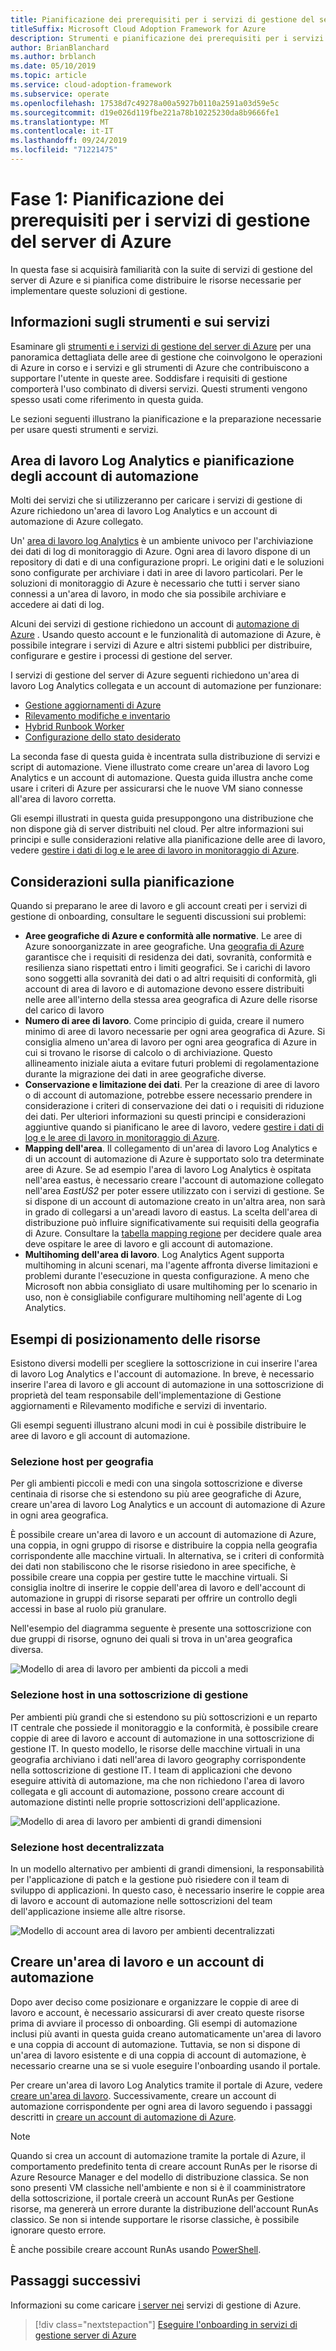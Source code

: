 ```yaml
---
title: Pianificazione dei prerequisiti per i servizi di gestione del server di Azure
titleSuffix: Microsoft Cloud Adoption Framework for Azure
description: Strumenti e pianificazione dei prerequisiti per i servizi di gestione del server di Azure.
author: BrianBlanchard
ms.author: brblanch
ms.date: 05/10/2019
ms.topic: article
ms.service: cloud-adoption-framework
ms.subservice: operate
ms.openlocfilehash: 17538d7c49278a00a5927b0110a2591a03d59e5c
ms.sourcegitcommit: d19e026d119fbe221a78b10225230da8b9666fe1
ms.translationtype: MT
ms.contentlocale: it-IT
ms.lasthandoff: 09/24/2019
ms.locfileid: "71221475"
---
```

# <a name="phase-1-prerequisite-planning-for-azure-server-management-services"></a>Fase 1: Pianificazione dei prerequisiti per i servizi di gestione del server di Azure

In questa fase si acquisirà familiarità con la suite di servizi di gestione del server di Azure e si pianifica come distribuire le risorse necessarie per implementare queste soluzioni di gestione.

## <a name="understand-the-tools-and-services"></a>Informazioni sugli strumenti e sui servizi

Esaminare gli [strumenti e i servizi di gestione del server di Azure](./tools-services.md) per una panoramica dettagliata delle aree di gestione che coinvolgono le operazioni di Azure in corso e i servizi e gli strumenti di Azure che contribuiscono a supportare l'utente in queste aree. Soddisfare i requisiti di gestione comporterà l'uso combinato di diversi servizi. Questi strumenti vengono spesso usati come riferimento in questa guida.

Le sezioni seguenti illustrano la pianificazione e la preparazione necessarie per usare questi strumenti e servizi.

## <a name="log-analytics-workspace-and-automation-account-planning"></a>Area di lavoro Log Analytics e pianificazione degli account di automazione

Molti dei servizi che si utilizzeranno per caricare i servizi di gestione di Azure richiedono un'area di lavoro Log Analytics e un account di automazione di Azure collegato.

Un' [area di lavoro log Analytics](https://docs.microsoft.com/azure/azure-monitor/learn/quick-create-workspace) è un ambiente univoco per l'archiviazione dei dati di log di monitoraggio di Azure. Ogni area di lavoro dispone di un repository di dati e di una configurazione propri. Le origini dati e le soluzioni sono configurate per archiviare i dati in aree di lavoro particolari. Per le soluzioni di monitoraggio di Azure è necessario che tutti i server siano connessi a un'area di lavoro, in modo che sia possibile archiviare e accedere ai dati di log.

Alcuni dei servizi di gestione richiedono un account di [automazione di Azure](https://docs.microsoft.com/azure/automation/automation-intro) . Usando questo account e le funzionalità di automazione di Azure, è possibile integrare i servizi di Azure e altri sistemi pubblici per distribuire, configurare e gestire i processi di gestione del server.

I servizi di gestione del server di Azure seguenti richiedono un'area di lavoro Log Analytics collegata e un account di automazione per funzionare:

- [Gestione aggiornamenti di Azure](https://docs.microsoft.com/azure/automation/automation-update-management)
- [Rilevamento modifiche e inventario](https://docs.microsoft.com/azure/automation/change-tracking)
- [Hybrid Runbook Worker](https://docs.microsoft.com/azure/automation/automation-hybrid-runbook-worker)
- [Configurazione dello stato desiderato](https://docs.microsoft.com/azure/virtual-machines/extensions/dsc-overview)

La seconda fase di questa guida è incentrata sulla distribuzione di servizi e script di automazione. Viene illustrato come creare un'area di lavoro Log Analytics e un account di automazione. Questa guida illustra anche come usare i criteri di Azure per assicurarsi che le nuove VM siano connesse all'area di lavoro corretta.

Gli esempi illustrati in questa guida presuppongono una distribuzione che non dispone già di server distribuiti nel cloud. Per altre informazioni sui principi e sulle considerazioni relative alla pianificazione delle aree di lavoro, vedere [gestire i dati di log e le aree di lavoro in monitoraggio di Azure](https://docs.microsoft.com/azure/azure-monitor/platform/manage-access).

## <a name="planning-considerations"></a>Considerazioni sulla pianificazione

Quando si preparano le aree di lavoro e gli account creati per i servizi di gestione di onboarding, consultare le seguenti discussioni sui problemi:

- **Aree geografiche di Azure e conformità alle normative**. Le aree di Azure sonoorganizzate in aree geografiche. Una [geografia di Azure](https://azure.microsoft.com/global-infrastructure/geographies) garantisce che i requisiti di residenza dei dati, sovranità, conformità e resilienza siano rispettati entro i limiti geografici. Se i carichi di lavoro sono soggetti alla sovranità dei dati o ad altri requisiti di conformità, gli account di area di lavoro e di automazione devono essere distribuiti nelle aree all'interno della stessa area geografica di Azure delle risorse del carico di lavoro
- **Numero di aree di lavoro**. Come principio di guida, creare il numero minimo di aree di lavoro necessarie per ogni area geografica di Azure. Si consiglia almeno un'area di lavoro per ogni area geografica di Azure in cui si trovano le risorse di calcolo o di archiviazione. Questo allineamento iniziale aiuta a evitare futuri problemi di regolamentazione durante la migrazione dei dati in aree geografiche diverse.
- **Conservazione e limitazione dei dati**. Per la creazione di aree di lavoro o di account di automazione, potrebbe essere necessario prendere in considerazione i criteri di conservazione dei dati o i requisiti di riduzione dei dati. Per ulteriori informazioni su questi principi e considerazioni aggiuntive quando si pianificano le aree di lavoro, vedere [gestire i dati di log e le aree di lavoro in monitoraggio di Azure](https://docs.microsoft.com/azure/azure-monitor/platform/manage-access).
- **Mapping dell'area**. Il collegamento di un'area di lavoro Log Analytics e di un account di automazione di Azure è supportato solo tra determinate aree di Azure. Se ad esempio l'area di lavoro Log Analytics è ospitata nell'area eastus, è necessario creare l'account di automazione collegato nell'area *EastUS2* per poter essere utilizzato con i servizi di gestione. Se si dispone di un account di automazione creato in un'altra area, non sarà in grado di collegarsi a un'areadi lavoro di eastus. La scelta dell'area di distribuzione può influire significativamente sui requisiti della geografia di Azure. Consultare la [tabella mapping regione](https://docs.microsoft.com/azure/automation/how-to/region-mappings) per decidere quale area deve ospitare le aree di lavoro e gli account di automazione.
- **Multihoming dell'area di lavoro**. Log Analytics Agent supporta multihoming in alcuni scenari, ma l'agente affronta diverse limitazioni e problemi durante l'esecuzione in questa configurazione. A meno che Microsoft non abbia consigliato di usare multihoming per lo scenario in uso, non è consigliabile configurare multihoming nell'agente di Log Analytics.

## <a name="resource-placement-examples"></a>Esempi di posizionamento delle risorse

Esistono diversi modelli per scegliere la sottoscrizione in cui inserire l'area di lavoro Log Analytics e l'account di automazione. In breve, è necessario inserire l'area di lavoro e gli account di automazione in una sottoscrizione di proprietà del team responsabile dell'implementazione di Gestione aggiornamenti e Rilevamento modifiche e servizi di inventario.

Gli esempi seguenti illustrano alcuni modi in cui è possibile distribuire le aree di lavoro e gli account di automazione.

### <a name="placement-by-geography"></a>Selezione host per geografia

Per gli ambienti piccoli e medi con una singola sottoscrizione e diverse centinaia di risorse che si estendono su più aree geografiche di Azure, creare un'area di lavoro Log Analytics e un account di automazione di Azure in ogni area geografica.

È possibile creare un'area di lavoro e un account di automazione di Azure, una coppia, in ogni gruppo di risorse e distribuire la coppia nella geografia corrispondente alle macchine virtuali. In alternativa, se i criteri di conformità dei dati non stabiliscono che le risorse risiedono in aree specifiche, è possibile creare una coppia per gestire tutte le macchine virtuali. Si consiglia inoltre di inserire le coppie dell'area di lavoro e dell'account di automazione in gruppi di risorse separati per offrire un controllo degli accessi in base al ruolo più granulare.

Nell'esempio del diagramma seguente è presente una sottoscrizione con due gruppi di risorse, ognuno dei quali si trova in un'area geografica diversa.

![Modello di area di lavoro per ambienti da piccoli a medi](./media/workspace-model-small.png)

### <a name="placement-in-a-management-subscription"></a>Selezione host in una sottoscrizione di gestione

Per ambienti più grandi che si estendono su più sottoscrizioni e un reparto IT centrale che possiede il monitoraggio e la conformità, è possibile creare coppie di aree di lavoro e account di automazione in una sottoscrizione di gestione IT. In questo modello, le risorse delle macchine virtuali in una geografia archiviano i dati nell'area di lavoro geography corrispondente nella sottoscrizione di gestione IT. I team di applicazioni che devono eseguire attività di automazione, ma che non richiedono l'area di lavoro collegata e gli account di automazione, possono creare account di automazione distinti nelle proprie sottoscrizioni dell'applicazione.

![Modello di area di lavoro per ambienti di grandi dimensioni](./media/workspace-model-large.png)

### <a name="decentralized-placement"></a>Selezione host decentralizzata

In un modello alternativo per ambienti di grandi dimensioni, la responsabilità per l'applicazione di patch e la gestione può risiedere con il team di sviluppo di applicazioni. In questo caso, è necessario inserire le coppie area di lavoro e account di automazione nelle sottoscrizioni del team dell'applicazione insieme alle altre risorse.

  ![Modello di account area di lavoro per ambienti decentralizzati](./media/workspace-model-decentralized.png)

## <a name="create-a-workspace-and-automation-account"></a>Creare un'area di lavoro e un account di automazione

Dopo aver deciso come posizionare e organizzare le coppie di aree di lavoro e account, è necessario assicurarsi di aver creato queste risorse prima di avviare il processo di onboarding. Gli esempi di automazione inclusi più avanti in questa guida creano automaticamente un'area di lavoro e una coppia di account di automazione. Tuttavia, se non si dispone di un'area di lavoro esistente e di una coppia di account di automazione, è necessario crearne una se si vuole eseguire l'onboarding usando il portale.

Per creare un'area di lavoro Log Analytics tramite il portale di Azure, vedere [creare un'area di lavoro](https://docs.microsoft.com/azure/azure-monitor/learn/quick-create-workspace#create-a-workspace). Successivamente, creare un account di automazione corrispondente per ogni area di lavoro seguendo i passaggi descritti in [creare un account di automazione di Azure](https://docs.microsoft.com/azure/automation/automation-quickstart-create-account).

> [!NOTE]
> Quando si crea un account di automazione tramite la portale di Azure, il comportamento predefinito tenta di creare account RunAs per le risorse di Azure Resource Manager e del modello di distribuzione classica. Se non sono presenti VM classiche nell'ambiente e non si è il coamministratore della sottoscrizione, il portale creerà un account RunAs per Gestione risorse, ma genererà un errore durante la distribuzione dell'account RunAs classico. Se non si intende supportare le risorse classiche, è possibile ignorare questo errore.
>
> È anche possibile creare account RunAs usando [PowerShell](https://docs.microsoft.com/azure/automation/manage-runas-account#create-run-as-account-using-powershell).

## <a name="next-steps"></a>Passaggi successivi

Informazioni su come caricare [i server nei](./onboarding-overview.md) servizi di gestione di Azure.

> [!div class="nextstepaction"]
> [Eseguire l'onboarding in servizi di gestione server di Azure](./onboarding-overview.md)
